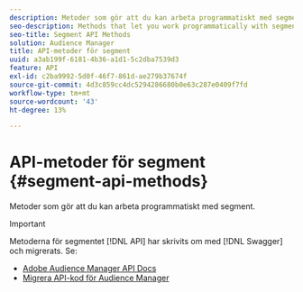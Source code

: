 ```yaml
---
description: Metoder som gör att du kan arbeta programmatiskt med segment.
seo-description: Methods that let you work programmatically with segments.
seo-title: Segment API Methods
solution: Audience Manager
title: API-metoder för segment
uuid: a3ab199f-6181-4b36-a1d1-5c2dba7539d3
feature: API
exl-id: c2ba9992-5d0f-46f7-861d-ae279b37674f
source-git-commit: 4d3c859cc4dc5294286680b0e63c287e0409f7fd
workflow-type: tm+mt
source-wordcount: '43'
ht-degree: 13%

---
```


# API-metoder för segment {#segment-api-methods}

Metoder som gör att du kan arbeta programmatiskt med segment.

>[!IMPORTANT]
>
>Metoderna för segmentet [!DNL API] har skrivits om med [!DNL Swagger] och migrerats. Se:
>
>* [Adobe Audience Manager API Docs](https://bank.demdex.com/portal/swagger/index.html)
>* [Migrera API-kod för Audience Manager](../../api/api-swagger-migration.md)
